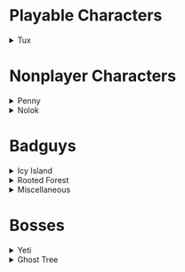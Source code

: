 Playable Characters
===================

<details>
  <summary>Tux</summary>

![](images/Actions.jpg)
![](images/Actions2.jpg)
![](images/Pogo.jpg)

![](images/Supertux-buttjump.png "Tux performing a buttjump")
![](images/Tux_bubble.png "Flatulent Tux")
![](images/Firetux.png "Design concept for FireTux")

![](images/Supertux3d.jpg "3-D model of Tux")
</details>

Nonplayer Characters
====================

<details>
  <summary>Penny</summary>
  
![](images/Penny.png "Sketch")
![](images/Penny2.png "Sketch 2")
![](images/Pennysheetwip.png "Penny actions test")
![](images/Pennytest.png "In-game")
![](images/Pennytest2.png "Drawing")
![](images/Pennykart1.png "3-D model from SuperTuxKart")
![](images/Pennyfrontside2.png)
![](images/Pennyfrontside.png)
![](images/PennyTux.png "Modified Tux to look like Penny")
![](images/PennySVN.png "Penny currently in SVN")
</details>

<details>
  <summary>Nolok</summary>
  
![](images/nolok_walk.png)
![](images/nolok_anim2.gif)
![](images/Nolok.png)
![](images/Nolok-statue.jpg)
![](images/Nolok-snip.png)
![](images/Noloksketches3.jpg)
![](images/Noloksketch7.jpg)
![](images/Noloksketch8.jpg)
![](images/Test10.gif)
![](images/Nolok_jump.png)
![](images/Nolokfrontside.png)
![](images/Nolok_large_front_sketch.png)
![](images/Nolokfrontside2.png)
![](images/Noloksketches1.jpg)
![](images/Nolok3.jpg)
![](images/Nolok2.jpg)
![](images/Nolok_stand.png)
![](images/Feline-Nolok.jpg "Feline version")

![](images/Nolok-small-color-paron.png)
![](images/Nolok-small.png)
![](images/Feline-Nolok-small.png "Feline version")
![](images/Nolok-statue-sample-5.png)
</details>

Badguys
=======

<details>
  <summary>Icy Island</summary>

![](images/Mriceblock-left-2.png)
![](images/Kamikaze-left.png)

![](images/Icecrusher-concept-art.png)
![](images/Boarding-nq8.png)
</details>

<details>
  <summary>Rooted Forest</summary>

![](images/Granito.png)
![](images/Littletrees.png)
![](images/Littlestone.png)
![](images/Waterdrop.png)
![](images/Firedrop.png)
![](images/Spider.jpg)
![](images/Spooky-Tree.jpeg)
![](images/Stony_wall.png)
![](images/Owl.png)
</details>

<details>
  <summary>Miscellaneous</summary>

![](images/Kugelblitz2.jpg "Kugelblitz2.jpg")
![](images/Kugelblitz1.jpg "Kugelblitz1.jpg")
![](images/Minibomb.png)
![](images/ChristophEstart.png)
![](images/Totem.jpg)
![](images/Spitter.png)
![](images/Eater.png)
![](images/Minibomb-and-stuff.png) 
![](images/Forestguys.jpg)
![](images/Cactus.jpg)

![](images/Enemies.jpg)
![](images/Enemies2.jpg)

Special thanks to the students at Anderson Middle School.
</details>


Bosses
======

<details>
  <summary>Yeti</summary>

![](images/Yetiboss.jpg)
![](images/Yeti2.jpg)
![](images/Yeti-concept.png)
![](images/Yeti-scan-roughs.png)
![](images/Yeti-concept-throw.png)
</details>

<details>
  <summary>Ghost Tree</summary>

![](images/Forestboss.jpg)
![](images/Forestboss2.png)
</details>

